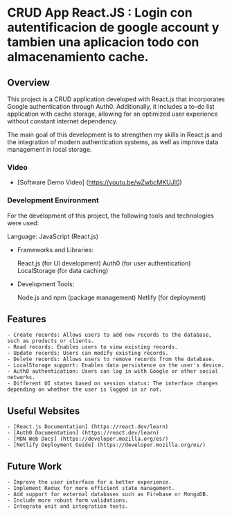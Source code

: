 
# CRUD App React.JS : Login con autentificacion de google account y tambien una aplicacion todo con almacenamiento cache.

## Overview

This project is a CRUD application developed with React.js that incorporates Google authentication through Auth0. Additionally, it includes a to-do list application with cache storage, allowing for an optimized user experience without constant internet dependency.

The main goal of this development is to strengthen my skills in React.js and the integration of modern authentication systems, as well as improve data management in local storage.

### Video

- [Software Demo Video] (https://youtu.be/wZwbcMKUJl0)

### Development Environment

For the development of this project, the following tools and technologies were used:

Language: JavaScript (React.js)

- Frameworks and Libraries:

    React.js (for UI development)
    Auth0 (for user authentication)
    LocalStorage (for data caching)

- Development Tools:

    Node.js and npm (package management)
    Netlify (for deployment)

## Features

    - Create records: Allows users to add new records to the database, such as products or clients.
    - Read records: Enables users to view existing records.
    - Update records: Users can modify existing records.
    - Delete records: Allows users to remove records from the database.
    - LocalStorage support: Enables data persistence on the user's device.
    - Auth0 authentication: Users can log in with Google or other social networks.
    - Different UI states based on session status: The interface changes depending on whether the user is logged in or not.

## Useful Websites

    - [React.js Documentation] (https://react.dev/learn)
    - [Auth0 Documentation] (https://react.dev/learn)
    - [MDN Web Docs] (https://developer.mozilla.org/es/)
    - [Netlify Deployment Guide] (https://developer.mozilla.org/es/)

## Future Work

    - Improve the user interface for a better experience.
    - Implement Redux for more efficient state management.
    - Add support for external databases such as Firebase or MongoDB.
    - Include more robust form validations.
    - Integrate unit and integration tests.

